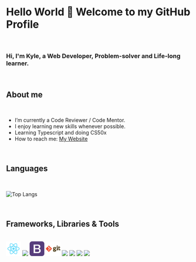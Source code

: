 # Hello World 👋 Welcome to my GitHub Profile
<br/>

### Hi, I'm Kyle, a Web Developer, Problem-solver and Life-long learner.
<br/>

## About me
<br/>

- I’m currently a Code Reviewer / Code Mentor.
- I enjoy learning new skills whenever possible.
- Learning Typescript and doing CS50x
- How to reach me: [My Website](https://www.kylemarunda.com/) 
<br/>

## Languages
<br/>

![Top Langs](https://github-readme-stats.vercel.app/api/top-langs/?username=Elyk-Adnuram&hide=TeX&layout=compact)

<br/>

## Frameworks, Libraries & Tools 
<br/>
<code><img height="40" src="https://raw.githubusercontent.com/github/explore/80688e429a7d4ef2fca1e82350fe8e3517d3494d/topics/react/react.png"></code>
<code><img height="40" src="https://images.ctfassets.net/c63hsprlvlya/IacLLeOBR5WCvdCPqKuff/6860b5cc464c4f54703a2befa3f706b4/nextjs3.webp"></code>
<code><img height="40" src="https://raw.githubusercontent.com/github/explore/80688e429a7d4ef2fca1e82350fe8e3517d3494d/topics/bootstrap/bootstrap.png"></code>
<code><img height="40" src="https://raw.githubusercontent.com/github/explore/80688e429a7d4ef2fca1e82350fe8e3517d3494d/topics/git/git.png"></code>
<code><img height="40" src="https://encrypted-tbn0.gstatic.com/images?q=tbn:ANd9GcRGS2AgRLgYbCiPFfpcI0QkIem5iCWSVYADnZ9mrgJOhg&s"></code>
<code><img height="40" src="https://yt3.googleusercontent.com/_q52i8bUAEvcb7JR4e-eNTv23y2A_wg5sCz0NC0GrGtcw1CRMWJSOPVHUDh_bngD0q4gMvVeoA=s900-c-k-c0x00ffffff-no-rj"></code>
<code><img height="40" src="https://tinyurl.com/2dbj8vbc"></code>
<code><img height="40" src="https://tinyurl.com/4eaturzz"></code>








